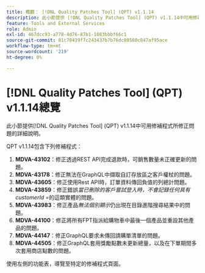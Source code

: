 ```yaml
---
title: 概觀： [!DNL Quality Patches Tool] (QPT) v1.1.14
description: 此小節提供 [!DNL Quality Patches Tool] (QPT) v1.1.14中可用修補程式所修正問題的詳細說明。
feature: Tools and External Services
role: Admin
exl-id: 467dcc93-a778-4d76-87b1-1083bbbf66c1
source-git-commit: 81c78439f7c243437b7b76dc80560c847af95ace
workflow-type: tm+mt
source-wordcount: '219'
ht-degree: 0%

---
```


# [!DNL Quality Patches Tool] (QPT) v1.1.14總覽

此小節提供[!DNL Quality Patches Tool] (QPT) v1.1.14中可用修補程式所修正問題的詳細說明。

QPT v1.1.14包含下列修補程式：

1. **MDVA-43102**：修正透過REST API完成退款時，可銷售數量未正確更新的問題。
1. **MDVA-43178**：修正無法在GraphQL中擷取自訂存放區之客戶權杖的問題。
1. **MDVA-43605**：修正使用Rest API時，訂單資料傳回負值的列總計問題。
1. **MDVA-43859**：修正錯誤&#x200B;*當已刪除的客戶嘗試登入時，不會記錄任何具有customerId =*&#x200B;的這類實體的問題。
1. **MDVA-43983**：修正產品&#x200B;*無法個別顯示*&#x200B;仍出現在目錄進階搜尋結果中的問題。
1. **MDVA-44100**：修正將所有FPT指派給購物車中最後一個產品並重設其他產品的問題。
1. **MDVA-44147**：修正GraphQL要求未傳回請購單清單的問題。
1. **MDVA-44505**：修正GraphQL套用獎勵點數未更新總量，以及在下單期間多次套用商店點數的問題。

使用左側的功能表，導覽至特定的修補程式頁面。
